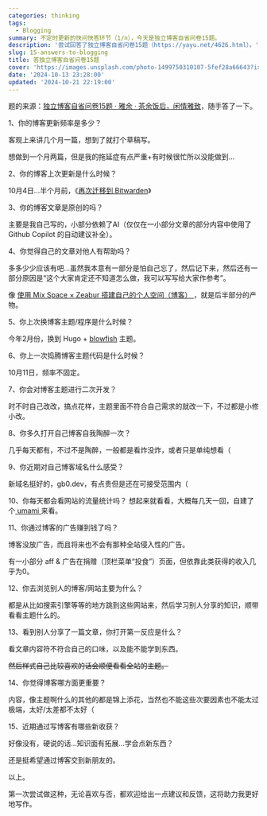 ```yaml
---
categories: thinking
tags:
  - Blogging
summary: 不定时更新的快问快答环节（1/n），今天是独立博客自省问卷15题。
description: '尝试回答了独立博客自省问卷15题（https://yayu.net/4626.html）。'
slug: 15-answers-to-blogging
title: 答独立博客自省问卷15题
cover: 'https://images.unsplash.com/photo-1499750310107-5fef28a66643?ixlib=rb-4.0.3&q=85&fm=jpg&crop=entropy&cs=srgb'
date: '2024-10-13 23:28:00'
updated: '2024-10-21 22:19:00'
---
```


题的来源：[独立博客自省问卷15题 · 雅余 · 茶余饭后，闲情雅致](https://yayu.net/4626.html)，随手答了一下。


1、你的博客更新频率是多少？


客观上来讲几个月一篇，想到了就打个草稿写。


想做到一个月两篇，但是我的拖延症有点严重+有时候很忙所以没能做到…


2、你的博客上次更新是什么时候？


10月4日…半个月前，《[再次迁移到 Bitwarden](https://gb0.dev/migrate-to-bitwarden-again)》


3、你的博客文章是原创的吗？


主要是我自己写的，小部分依赖了AI（仅仅在一小部分文章的部分内容中使用了 Github Copilot 的自动建议补全）。


4、你觉得自己的文章对他人有帮助吗？


多多少少应该有吧…虽然我本意有一部分是怕自己忘了，然后记下来，然后还有一部分原因是“这个大家肯定还不知道怎么做，我可以写写给大家作参考”。


像 [使用 Mix Space × Zeabur 搭建自己的个人空间（博客） ](https://lab.gb0.dev/post/mxspace-on-zeabur/)，就是后半部分的产物。


5、你上次换博客主题/程序是什么时候？


今年2月份，换到 Hugo + [blowfish](https://blowfish.page/) 主题。


6、你上一次捣腾博客主题代码是什么时候？


10月11日，频率不固定。


7、你会对博客主题进行二次开发？


时不时自己改改，搞点花样，主题里面不符合自己需求的就改一下，不过都是小修小改。


8、你多久打开自己博客自我陶醉一次？


几乎每天都有，不过不是陶醉，一般都是看炸没炸，或者只是单纯想看（


9、你近期对自己博客域名什么感受？


新域名挺好的，gb0.dev，有点贵但是还在可接受范围内（


10、你每天都会看网站的流量统计吗？
想起来就看看，大概每几天一回，自建了个[ umami ](https://umami.is/)来看。


11、你通过博客的广告赚到钱了吗？


博客没放广告，而且将来也不会有那种全站侵入性的广告。


有一小部分 aff & 广告在捐赠（顶栏菜单“投食”）页面，但依靠此类获得的收入几乎为0。


12、你去浏览别人的博客/网站主要为什么？


都是从比如搜索引擎等等的地方跳到这些网站来，然后学习别人分享的知识，顺带看看主题什么的。


13、看到别人分享了一篇文章，你打开第一反应是什么？


看文章内容符不符合自己的口味，以及能不能学到东西。


~~然后样式自己比较喜欢的话会顺便看看全站的主题。~~



14、你觉得博客哪方面更重要？


内容，像主题啊什么的其他的都是锦上添花，当然也不能这些次要因素也不能太过极端，太好/太差都不太好（


15、近期通过写博客有哪些新收获？


好像没有，硬说的话…知识面有拓展…学会点新东西？


还是挺希望通过博客交到新朋友的。


以上。


第一次尝试做这种，无论喜欢与否，都欢迎给出一点建议和反馈，这将助力我更好地写作。

